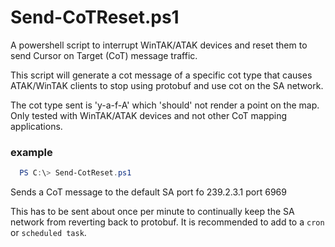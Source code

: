 # Send-CoTReset.ps1

A powershell script to interrupt WinTAK/ATAK devices and reset them to send Cursor on Target (CoT) message traffic.

This script will generate a cot  message of a specific cot type that causes ATAK/WinTAK clients
to stop using protobuf and use cot on the SA network.

The cot type sent is 'y-a-f-A' which 'should' not render a point on the map. Only tested with WinTAK/ATAK devices and not other CoT mapping applications.

### example
```powershell
  PS C:\> Send-CotReset.ps1

```

Sends a CoT message to the default SA port fo 239.2.3.1 port 6969

This has to be sent about once per minute to continually keep the SA network from reverting back to protobuf. It is recommended to add to a ```cron``` or ```scheduled task```.



